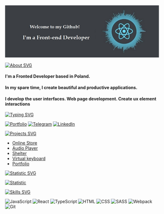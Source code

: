 [![iChernous GitHub Banner](./background.jpg)](https://github.com/ichernous94)

[![About SVG](https://readme-typing-svg.herokuapp.com?font=Fira+Code&duration=3000&pause=10000&color=7cc5d9&vCenter=true&width=435&lines=About+Me)](https://github.com/ichernous94)

#### I'm a Fronted Developer based in Poland.   
#### In my spare time, I create beautiful and productive applications.
#### I develop the user interfaces. Web page development. Create ux element interactions

[![Typing SVG](https://readme-typing-svg.herokuapp.com?font=Fira+Code&duration=3000&pause=10000&color=7cc5d9&vCenter=true&width=435&lines=Connect+with+me%3A)](https://github.com/ichernous94)

[![Portfolio](https://img.shields.io/badge/Portfolio-5340ff?style=for-the-badge&logo=Google-chrome&logoColor=white)](https://github.com/ichernous94)
[![Telegram](https://img.shields.io/badge/Telegram-2CA5E0?style=for-the-badge&logo=telegram&logoColor=white)](https://t.me/icharnaus)
[![LinkedIn](https://img.shields.io/badge/linkedin-%230077B5.svg?style=for-the-badge&logo=linkedin&logoColor=white)](https://www.linkedin.com/in/ichernous/)

[![Projects SVG](https://readme-typing-svg.herokuapp.com?font=Fira+Code&duration=3000&pause=10000&color=7cc5d9&vCenter=true&width=435&lines=Projects%3A)](https://github.com/ichernous94)

- [Online Store](https://rolling-scopes-school.github.io/ichernous94-JSFE2022Q1/online-store/online-store/)
- [Audio Player](https://js30-audio-player.netlify.app/)
- [Shelter](https://rolling-scopes-school.github.io/ichernous94-JSFE2022Q1/shelter/pages/main/)
- [Virtual keyboard](https://ichernous94.github.io/virtual-keyboard/)
- [Portfolio](https://js30-portfolio.netlify.app/)

[![Statistic SVG](https://readme-typing-svg.herokuapp.com?font=Fira+Code&duration=3000&pause=10000&color=7cc5d9&vCenter=true&width=435&lines=GitHub+Analytics%3A)](https://github.com/ichernous94)

[![Statistic](https://github-readme-stats.vercel.app/api/top-langs/?username=ichernous94&layout=compact)](https://github.com/ichernous94)

[![Skills SVG](https://readme-typing-svg.herokuapp.com?font=Fira+Code&duration=3000&pause=10000&color=7cc5d9&vCenter=true&width=435&lines=Languages+and+Tools%3A)](https://github.com/ichernous94)

![JavaScript](https://img.shields.io/badge/JavaScript-323330?style=for-the-badge&logo=javascript&logoColor=F7DF1E)
![React](https://img.shields.io/badge/React-20232A?style=for-the-badge&logo=react&logoColor=61DAFB)
![TypeScript](https://img.shields.io/badge/typescript-%23007ACC.svg?style=for-the-badge&logo=typescript&logoColor=white)
![HTML](https://img.shields.io/badge/HTML5-E34F26?style=for-the-badge&logo=html5&logoColor=white)
![CSS](https://img.shields.io/badge/CSS3-1572B6?style=for-the-badge&logo=css3&logoColor=white)
![SASS](https://img.shields.io/badge/SASS-hotpink.svg?style=for-the-badge&logo=SASS&logoColor=white)
![Webpack](https://img.shields.io/badge/webpack-%238DD6F9.svg?style=for-the-badge&logo=webpack&logoColor=black)
![Git](https://img.shields.io/badge/git-%23F05033.svg?style=for-the-badge&logo=git&logoColor=white)